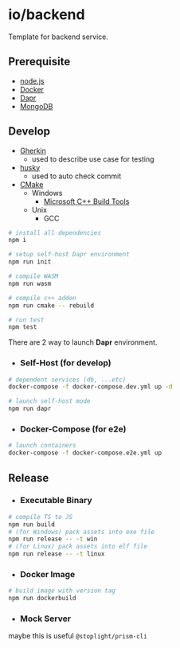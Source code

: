# io/backend

Template for backend service.

## Prerequisite

* [node.js](https://nodejs.org/en/)
* [Docker](https://docs.docker.com/)
* [Dapr](https://dapr.io/)
* [MongoDB](https://www.mongodb.com/docs/drivers/node/current/)

## Develop

* [Gherkin](https://cucumber.io/docs/gherkin/)
  * used to describe use case for testing
* [husky](https://www.npmjs.com/package/husky)
  * used to auto check commit
* [CMake](https://cmake.org/)
  * Windows
    * [Microsoft C++ Build Tools](https://visualstudio.microsoft.com/zh-hant/visual-cpp-build-tools/)
  * Unix
    * GCC

```sh
# install all dependencies
npm i

# setup self-host Dapr environment
npm run init

# compile WASM
npm run wasm

# compile c++ addon
npm run cmake -- rebuild

# run test
npm test
```

There are 2 way to launch **Dapr** environment.

* ### Self-Host (for develop)

```sh
# dependent services (db, ...etc)
docker-compose -f docker-compose.dev.yml up -d

# launch self-host mode
npm run dapr
```

* ### Docker-Compose (for e2e)

```sh
# launch containers
docker-compose -f docker-compose.e2e.yml up
```

## Release

* ### Executable Binary

```sh
# compile TS to JS
npm run build
# (for Windows) pack assets into exe file
npm run release -- -t win
# (for Linux) pack assets into elf file
npm run release -- -t linux
```

* ### Docker Image

```sh
# build image with version tag
npm run dockerbuild
```

* ### Mock Server

maybe this is useful `@stoplight/prism-cli`
